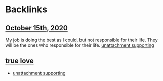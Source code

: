 
# Backlinks
## [October 15th, 2020](<October 15th, 2020.md>)
My job is doing the best as I could, but not responsible for their life. They will be the ones who responsible for their life. [unattachment supporting](<unattachment supporting.md>)

## [true love](<true love.md>)
- [unattachment supporting](<unattachment supporting.md>)

